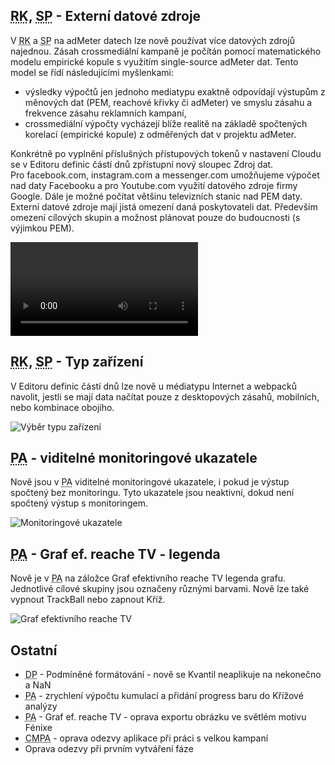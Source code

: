 ﻿---
categories: [fenix]
layout: fenix
---

## <abbr title="Reachové křivky">RK</abbr>,  <abbr title="Strategický plán">SP</abbr> - Externí datové zdroje
V <abbr title="Reachové křivky">RK</abbr> a <abbr title="Strategický plán">SP</abbr> na adMeter datech lze nově používat více datových zdrojů najednou.
Zásah crossmediální kampaně je počítán pomocí matematického modelu empirické kopule s využitím single-source adMeter dat. Tento model se řídí následujícími myšlenkami:
<ul>
<li>výsledky výpočtů jen jednoho mediatypu exaktně odpovídají výstupům z měnových dat (PEM, reachové křivky či adMeter) ve smyslu zásahu a frekvence zásahu reklamních kampaní,</li>
<li>crossmediální výpočty vycházejí blíže realitě na základě spočtených korelací (empirické kopule) z odměřených dat v projektu adMeter.</li>
</ul>

Konkrétně po vyplnění příslušných přístupových tokenů v nastavení Cloudu se v Editoru definic částí dnů zpřístupní nový sloupec Zdroj dat.<br />
Pro facebook.com, instagram.com a messenger.com umožňujeme výpočet nad daty Facebooku a pro Youtube.com využití datového zdroje firmy Google. Dále je možné počítat většinu televizních stanic nad PEM daty.<br />
Externí datové zdroje mají jistá omezení daná poskytovateli dat. Především omezení cílových skupin a možnost plánovat pouze do budoucnosti (s výjimkou PEM).

<video src="{{site.url}}/data/kopule.mp4" type="video/mp4" controls></video>

## <abbr title="Reachové křivky">RK</abbr>,  <abbr title="Strategický plán">SP</abbr> - Typ zařízení
V Editoru definic částí dnů lze nově u médiatypu Internet a webpacků navolit, jestli se mají data načítat pouze z desktopových zásahů, mobilních, nebo kombinace obojího.

![Výběr typu zařízení]({{site.url}}/data/typzarizeni.png "Výběr typu zařízení")

## <abbr title="Postanalýza">PA</abbr> - viditelné monitoringové ukazatele
Nově jsou v <abbr title="Postanalýza">PA</abbr> viditelné monitoringové ukazatele, i pokud je výstup spočtený bez monitoringu. Tyto ukazatele jsou neaktivní, dokud není spočtený výstup s monitoringem.

![Monitoringové ukazatele]({{site.url}}/data/neviditelnyukazatele.png "Monitoringové ukazatele")

## <abbr title="Postanalýza">PA</abbr> - Graf ef. reache TV - legenda
Nově je v <abbr title="Postanalýza">PA</abbr> na záložce Graf efektivního reache TV legenda grafu. Jednotlivé cílové skupiny jsou označeny různými barvami.
Nově lze také vypnout TrackBall nebo zapnout Kříž.

![Graf efektivního reache TV]({{site.url}}/data/legendagrafu.png "Graf efektivního reache TV")
 
## Ostatní
<ul>
<li><abbr title="Detailní plán">DP</abbr> - Podmíněné formátování - nově se Kvantil neaplikuje na nekonečno a NaN</li>
<li><abbr title="Postanalýza">PA</abbr> - zrychlení výpočtu kumulací a přidání progress baru do Křížové analýzy</li>
<li><abbr title="Postanalýza">PA</abbr> - Graf ef. reache TV - oprava exportu obrázku ve světlém motivu Fénixe</li>
<li><abbr title="Crossmediální postanalýza">CMPA</abbr> - oprava odezvy aplikace při práci s velkou kampaní</li>
<li>Oprava odezvy při prvním vytváření fáze</li>
</ul>
